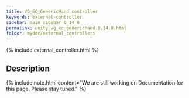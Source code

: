 ```yaml
---
title: VG_EC_GenericHand controller
keywords: external-controller
sidebar: main_sidebar_0_14_0
permalink: unity_vg_ec_generichand.0.14.0.html
folder: mydoc/external_controllers
---
```


{% include external_controller.html %}

## Description 

{% include note.html content="We are still working on Documentation for this page. Please stay tuned." %}
